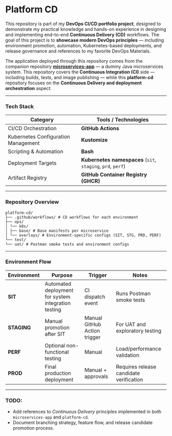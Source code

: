 # Platform CD

This repository is part of my **DevOps CI/CD portfolio project**, designed to demonstrate my practical knowledge and hands-on experience in designing and implementing end-to-end **Continuous Delivery (CD)** workflows.
The goal of this project is to **showcase modern DevOps principles** — including environment promotion, automation, Kubernetes-based deployments, and release governance and references to my favorite DevOps Materials.

The application deployed through this repository comes from the companion repository **[microservices-app](https://github.com/lordpangan/microservices-app)** — a dummy Java microservices system. This repository covers the **Continuous Integration (CI)** side — including builds, tests, and image publishing — while this **platform-cd** repository focuses on the **Continuous Delivery and deployment orchestration** aspect.

---

### Tech Stack

| Category | Tools / Technologies |
|-----------|----------------------|
| CI/CD Orchestration | **GitHub Actions** |
| Kubernetes Configuration Management | **Kustomize** |
| Scripting & Automation | **Bash** |
| Deployment Targets | **Kubernetes namespaces** (`sit`, `staging`, `prd`, `perf`) |
| Artifact Registry | **GitHub Container Registry (GHCR)** |

---

### Repository Overview
```
platform-cd/
├── .github/workflows/ # CD workflows for each environment
├── ops/
│ └── k8s/
│ ├── base/ # Base manifests per microservice
│ └── overlays/ # Environment-specific configs (SIT, STG, PRD, PERF)
└── test/
└── uat/ # Postman smoke tests and environment configs
```

---

### Environment Flow

| Environment | Purpose | Trigger | Notes |
|--------------|----------|----------|--------|
| **SIT** | Automated deployment for system integration testing | CI dispatch event | Runs Postman smoke tests |
| **STAGING** | Manual promotion after SIT | Manual GitHub Action trigger | For UAT and exploratory testing |
| **PERF** | Optional non-functional testing | Manual | Load/performance validation |
| **PROD** | Final production deployment | Manual + approvals | Requires release candidate verification |

---

### TODO:
- Add references to *Continuous Delivery* principles implemented in both `microservices-app` and `platform-cd`.
- Document branching strategy, feature flow, and release candidate promotion process.